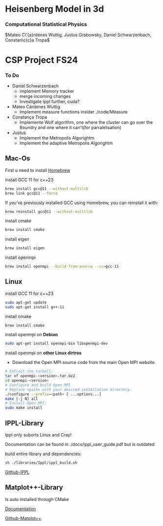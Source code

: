 # Heisenberg Model in 3d
### Computational Statistical Physics
$Mateo C\'{a}rdenes Wuttig, Justus Grabowsky, Daniel Schwarzenbach, Constan\c{c}a Tropa$

# CSP Project FS24

### To Do

- Daniel Schwarzenbach
    -   implement Memory tracker
    -   merge incoming changes
    -   Investigate Ippl further, cuda?
- Mateo Cárdenes Wuttig
    - Implement measure functions insider ./code/Measure
- Constança Tropa
    - Implemente Wolf algorithm, one where the cluster can go over the Boundry and one where it can't(for parralelisation)
- Justus
    - Implement the Metropolis Algorightm
    - Implement the adaptive Metropolis Algorightm


## Mac-Os

First u need to install [Homebrew](https://docs.brew.sh/Installation)

install GCC 11 for c++23
```bash
brew install gcc@11 --without-multilib
brew link gcc@11 --force
```
If you’ve previously installed GCC using Homebrew, you can reinstall it with:
```bash
brew reinstall gcc@11 --without-multilib
```

install cmake
```bash
brew install cmake
```

install eigen
```bash
brew install eigen
```

install openmpi
```bash
brew install openmpi --build-from-source --cc=gcc-11
```

## Linux

install GCC 11 for c++23
```bash
sudo apt-get update
sudo apt-get install g++-11
```
install cmake
```bash
brew install cmake
```

install openmpi on **Debian**
```bash
sudo apt-get install openmpi-bin libopenmpi-dev
```

install openmpi on **other Linux dirtros**
- Download the Open MPI source code from the main Open MPI website.
```bash
# Extract the tarball:
tar xf openmpi-<version>.tar.bz2
cd openmpi-<version>
# Configure and build Open MPI
# Replace <path> with your desired installation directory.
./configure --prefix=<path> [ ...options...]
make [-j N] all
# Install Open MPI:
sudo make install

```

## IPPL-Library

Ippl only suborts Linux and Cray!

Documentation can be found in ./docs/ippl_user_guide.pdf but is outdated

build entire library and dependencies:
```bash
sh ./libraries/Ippl/ippl_build.sh
```

[Github-IPPL](https://github.com/IPPL-framework/ippl)



## Matplot++-Library

Is auto installed through CMake

[Documentation](https://alandefreitas.github.io/matplotplusplus/)

[Github-Matplot++](https://github.com/alandefreitas/matplotplusplus)
